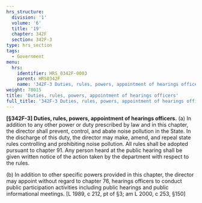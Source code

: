 ```yaml
---
hrs_structure:
  division: '1'
  volume: '6'
  title: '19'
  chapter: 342F
  section: 342F-3
type: hrs_section
tags:
  - Government
menu:
  hrs:
    identifier: HRS_0342F-0003
    parent: HRS0342F
    name: '342F-3 Duties, rules, powers, appointment of hearings officers'
weight: 78015
title: 'Duties, rules, powers, appointment of hearings officers'
full_title: '342F-3 Duties, rules, powers, appointment of hearings officers'
---
```

**[§342F-3] Duties, rules, powers, appointment of hearings officers.** (a) In addition to any other power or duty prescribed by law and in this chapter, the director shall prevent, control, and abate noise pollution in the State. In the discharge of this duty, the director may make, amend, and repeal state rules controlling and prohibiting noise pollution. All rules shall be adopted pursuant to chapter 91\. Any person heard at the public hearing shall be given written notice of the action taken by the department with respect to the rules.

(b) In addition to other specific powers provided in this chapter, the director may appoint without regard to chapter 76, hearings officers to conduct public participation activities including public hearings and public informational meetings. [L 1989, c 212, pt of §3; am L 2000, c 253, §150]
